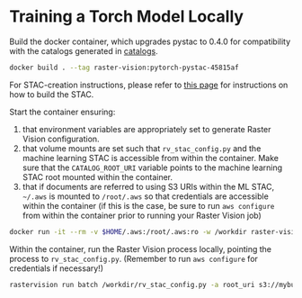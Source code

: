 # Training a Torch Model Locally

Build the docker container, which upgrades pystac to 0.4.0 for compatibility with the catalogs generated in [catalogs](../catalogs).

```bash
docker build . --tag raster-vision:pytorch-pystac-45815af
```

For STAC-creation instructions, please refer to [this page](../catalogs/sen1floods11-mldata/README.md) for instructions on how to build the STAC.

Start the container ensuring:

1. that environment variables are appropriately set to generate Raster Vision configuration.
2. that volume mounts are set such that `rv_stac_config.py` and the machine learning STAC is accessible from within the container. Make sure that the `CATALOG_ROOT_URI` variable points to the machine learning STAC root mounted within the container.
3. that if documents are referred to using S3 URIs within the ML STAC, `~/.aws` is mounted to `/root/.aws` so that credentials are accessible within the container (if this is the case, be sure to run `aws configure` from within the container prior to running your Raster Vision job)

```bash
docker run -it --rm -v $HOME/.aws:/root/.aws:ro -w /workdir raster-vision:pytorch-pystac-45815af bash
```

Within the container, run the Raster Vision process locally, pointing the process to `rv_stac_config.py`. (Remember to run `aws configure` for credentials if necessary!)

```bash
rastervision run batch /workdir/rv_stac_config.py -a root_uri s3://mybucket/mypath/hand/ -a catalog_root /vsitar//vsis3/mybucket/catalogs.tar/mldata_hand/catalog.json
```
